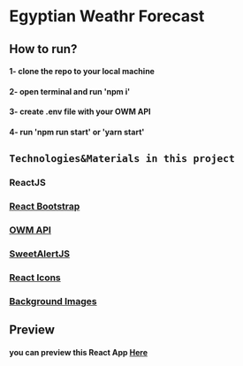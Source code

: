 # Egyptian Weathr Forecast

## How to run?

#### 1- clone the repo to your local machine

#### 2- open terminal and run 'npm i'

#### 3- create .env file with your OWM API

#### 4- run 'npm run start' or 'yarn start'

## `Technologies&Materials in this project`
### ReactJS
### [React Bootstrap](https://react-bootstrap.github.io/)
### [OWM API](https://openweathermap.org/)
### [SweetAlertJS](https://sweetalert.js.org/)
### [React Icons](https://react-icons.github.io/)
### [Background Images](https://www.freepik.com/)

## Preview
#### you can preview this React App [Here](https://egyptian-weather-forecast.netlify.app/)


